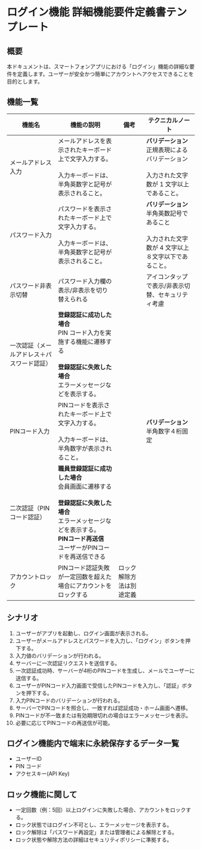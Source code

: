 <!--
このドキュメントは「ログイン」機能の詳細機能要件定義書のテンプレートです。

【使い方】
- 本テンプレートはログイン機能の詳細な要件を整理・共有するためのものです。
- 必要に応じて要件を追加・修正してください。
- 用語や表現の統一、重複の回避に注意してください。

【カラム説明】
| 機能名 | 機能の説明 | 備考 | テクニカルノート |
|-|-|-|-|
| 機能の名称 | 機能説明 | 補足事項や関連情報 | バリデーションの定義など技術情報 |
-->

# ログイン機能 詳細機能要件定義書テンプレート

## 概要

<!--
このセクションには、ログイン機能の目的や背景、利用シーンなどを記載してください。
-->

本ドキュメントは、スマートフォンアプリにおける「ログイン」機能の詳細な要件を定義します。ユーザーが安全かつ簡単にアカウントへアクセスできることを目的とします。

## 機能一覧

<!--
このセクションには、ログイン機能に含まれる主な機能を一覧で記載してください。
- 例としてよくある業務要件を記載しています。不要なものは削除し、必要に応じて追加・修正してください。
-->

<!-- markdownlint-disable MD033 -->

| 機能名 | 機能の説明 | 備考 | テクニカルノート |
|-|-|-|-|
| メールアドレス入力 | メールアドレスを表示されたキーボード上で文字入力する。<br><br> 入力キーボードは、半角英数字と記号が表示されること。 | | **バリデーション** <br>正規表現によるバリデーション<br><br>入力された文字数が 1 文字以上であること。|
| パスワード入力 | パスワードを表示されたキーボード上で文字入力する。<br><br> 入力キーボードは、半角英数字と記号が表示されること。 | | **バリデーション** <br>半角英数記号であること<br><br>入力された文字数が 4 文字以上 ８文字以下であること。|
| パスワード非表示切替 | パスワード入力欄の表示/非表示を切り替えられる | | アイコンタップで表示/非表示切替、セキュリティ考慮 |
| 一次認証（メールアドレス＋パスワード認証） |**登録認証に成功した場合**<br>PIN コード入力を実施する機能に遷移する<br><br> **登録認証に失敗した場合**<br>エラーメッセージなどを表示する。| | |
| PINコード入力 | PINコードを表示されたキーボード上で文字入力する。<br><br> 入力キーボードは、半角数字が表示されること。| | **バリデーション** <br>半角数字４桁固定|
| 二次認証（PINコード認証） |**職員登録認証に成功した場合**<br>会員画面に遷移する<br><br> **登録認証に失敗した場合**<br>エラーメッセージなどを表示する。<br> **PINコード再送信** <br>ユーザーがPINコードを再送信できる| | |
| アカウントロック | PINコード認証失敗が一定回数を超えた場合にアカウントをロックする | ロック解除方法は別途定義 | |

<!-- markdownlint-enable MD033 -->

## シナリオ

<!--
このセクションには、ログイン機能の主な利用シナリオやユーザーフローを記載してください。
- 例としてよくある業務要件を記載しています。不要なものは削除し、必要に応じて追加・修正してください。
-->

1. ユーザーがアプリを起動し、ログイン画面が表示される。
2. ユーザーがメールアドレスとパスワードを入力し、「ログイン」ボタンを押下する。
3. 入力値のバリデーションが行われる。
4. サーバーに一次認証リクエストを送信する。
5. 一次認証成功時、サーバーが4桁のPINコードを生成し、メールでユーザーに送信する。
6. ユーザーがPINコード入力画面で受信したPINコードを入力し、「認証」ボタンを押下する。
7. 入力PINコードのバリデーションが行われる。
8. サーバーでPINコードを照合し、一致すれば認証成功・ホーム画面へ遷移。
9. PINコードが不一致または有効期限切れの場合はエラーメッセージを表示。
10. 必要に応じてPINコードの再送信が可能。

## ログイン機能内で端末に永続保存するデータ一覧

<!--
このセクションには、ログイン機能で端末に永続保存するデータ項目を記載してください。
- 例としてよくある業務要件を記載しています。不要なものは削除し、必要に応じて追加・修正してください。
-->

- ユーザーID
- PIN コード
- アクセスキー(API Key)

## ロック機能に関して

<!--
このセクションには、アカウントロック機能の仕様や解除方法、注意点などを記載してください。
- 例としてよくある業務要件を記載しています。不要なものは削除し、必要に応じて追加・修正してください。
-->

- 一定回数（例：5回）以上ログインに失敗した場合、アカウントをロックする。
- ロック状態ではログイン不可とし、エラーメッセージを表示する。
- ロック解除は「パスワード再設定」または管理者による解除とする。
- ロック状態や解除方法の詳細はセキュリティポリシーに準拠する。
